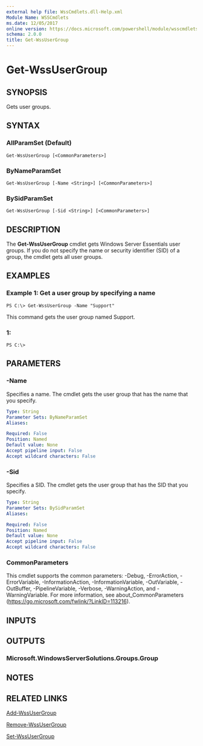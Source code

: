 ```yaml
---
external help file: WssCmdlets.dll-Help.xml
Module Name: WSSCmdlets
ms.date: 12/05/2017
online version: https://docs.microsoft.com/powershell/module/wsscmdlets/get-wssusergroup?view=windowsserver2012r2-ps&wt.mc_id=ps-gethelp
schema: 2.0.0
title: Get-WssUserGroup
---
```


# Get-WssUserGroup

## SYNOPSIS
Gets user groups.

## SYNTAX

### AllParamSet (Default)
```
Get-WssUserGroup [<CommonParameters>]
```

### ByNameParamSet
```
Get-WssUserGroup [-Name <String>] [<CommonParameters>]
```

### BySidParamSet
```
Get-WssUserGroup [-Sid <String>] [<CommonParameters>]
```

## DESCRIPTION
The **Get-WssUserGroup** cmdlet gets Windows Server Essentials user groups.
If you do not specify the name or security identifier (SID) of a group, the cmdlet gets all user groups.

## EXAMPLES

### Example 1: Get a user group by specifying a name
```
PS C:\> Get-WssUserGroup -Name "Support"
```

This command gets the user group named Support.

### 1:
```
PS C:\>
```

## PARAMETERS

### -Name
Specifies a name.
The cmdlet gets the user group that has the name that you specify.

```yaml
Type: String
Parameter Sets: ByNameParamSet
Aliases: 

Required: False
Position: Named
Default value: None
Accept pipeline input: False
Accept wildcard characters: False
```

### -Sid
Specifies a SID.
The cmdlet gets the user group that has the SID that you specify.

```yaml
Type: String
Parameter Sets: BySidParamSet
Aliases: 

Required: False
Position: Named
Default value: None
Accept pipeline input: False
Accept wildcard characters: False
```

### CommonParameters
This cmdlet supports the common parameters: -Debug, -ErrorAction, -ErrorVariable, -InformationAction, -InformationVariable, -OutVariable, -OutBuffer, -PipelineVariable, -Verbose, -WarningAction, and -WarningVariable. For more information, see about_CommonParameters (https://go.microsoft.com/fwlink/?LinkID=113216).

## INPUTS

## OUTPUTS

### Microsoft.WindowsServerSolutions.Groups.Group

## NOTES

## RELATED LINKS

[Add-WssUserGroup](./Add-WssUserGroup.md)

[Remove-WssUserGroup](./Remove-WssUserGroup.md)

[Set-WssUserGroup](./Set-WssUserGroup.md)

